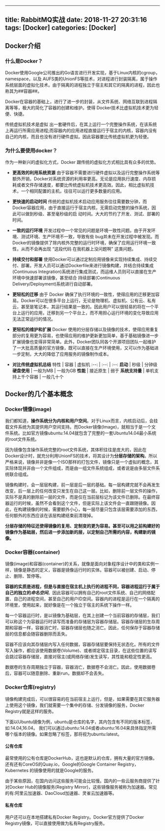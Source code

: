 
---
title: RabbitMQ实战
date: 2018-11-27 20:31:16
tags: [Docker]
categories: [Docker]
---
## Docker介绍
### 什么是Docker？
Docker使用Google公司推出的Go语言进行开发实现，基于Linux内核的cgroup，namespace，以及 AUFS类的UnionFS等技术，对进程进行封装隔离，属于操作系统层面的虚拟化技术。由于隔离的进程独立于宿主和其它的隔离的进程，因此也称其为##容器##。

Docker在容器的基础上，进行了进一步的封装，从文件系统、网络互联到进程隔离等等，极大的简化了容器的创建和维护。使得 Docker技术比虚拟机技术更为轻便、快捷。

传统虚拟机技术是虚拟 出一套硬件后，在其上运行一个完整操作系统，在该系统上再运行所需应用进程;而容器内的应用进程直接运行于宿主的内核，容器内没有自己的内核，而且也没有进行硬件虚拟。因此容器要比传统虚拟机更为轻便。

### 为什么要使用docker？
作为一种新兴的虚拟化方式，Docker 跟传统的虚拟化方式相比具有众多的优势。

- **更高效的利用系统资源**
由于容器不需要进行硬件虚拟以及运行完整操作系统等额外开销，Docker对系统资源的利用率更高。无论是应用执行速度、内存损耗或者文件存储速度，都要比传统虚拟机技术更高效。因此，相比虚拟机技术，一个相同配置的主机，往往可以运行更多数量的应用。

- **更快速的启动时间**
传统的虚拟机技术启动应用服务往往需要数分钟，而Docker容器应用，由于直接运行于宿主内核，无需启动完整的操作系统，因此可以做到秒级、甚至毫秒级的启 动时间。大大的节约了开发、测试、部署的时间。

- **一致的运行环境**
开发过程中一个常见的问题是环境一致性问题。由于开发环境、测试环境、生产环境不一致，导致有些 bug并未在开发过程中被发现。而Docker的镜像提供了除内核外完整的运行时环境，确保了应用运行环境一致性，从而不会再出现 “这段代码 在我机器上没问题啊” 这类问题。

- **持续交付和部署**
使用Docker可以通过定制应用镜像来实现持续集成、持续交付、部署。开发人员可以通过Dockerfile来进行镜像构建，并结合持续集成(Continuous Integration)系统进行集成测试，而运维人员则可以直接在生产环境中快速部署该镜像，甚至结合 持续部署(Continuous Delivery/Deployment)系统进行自动部署。

- **更轻松的迁移**
由于 Docker 确保了执行环境的一致性，使得应用的迁移更加容易。Docker可以在很多平台上运行，无论是物理机、虚拟机、公有云、私有云，甚至是笔记本，其运行结果是一致的。因此用户可以很轻易的将在一个平台上运行的应用，迁移到另一个平台上，而不用担心运行环境的变化导致应用无法正常运行的情况。

- **更轻松的维护和扩展**
Docker 使用的分层存储以及镜像的技术，使得应用重复部分的复用更为容易，也使得应用的维护更新更加简单，基于基础镜像进一步扩展镜像也变得非常简单。此外，Docker团队同各个开源项目团队一起维护了一大批高质量的官方镜像，既可以直接在生产环境使用，又可以作为基础进一步定制，大大的降低了应用服务的镜像制作成本。

- **对比传统虚拟机总结**
特性 | 容器 | 虚拟机
:--: | :--: | :--:
**启动** | 秒级 | 分钟级
**硬盘使用** | 一般为MB | 一般为GB
**性能** | 接近原生 | 弱于
**系统支持量** | 单机支持上千个容器 | 一般几十个

## Docker的几个基本概念
### Docker镜像(image)
我们都知道，**操作系统分为内核和用户空间**。对于Linux而言，内核启动后，会挂载文件系统为其提供用户空间支持。而Docker镜像(Image)，就相当于是一个文件系统。比如官方镜像ubuntu:14.04就包含了完整的一套Ubuntu14.04最小系统的root文件系统。

因为镜像包含操作系统完整的root文件系统，其体积往往是庞大的，因此在Docker设计时，就充分利用UnionFS的技术，将其设计为**分层存储的架构**。所以严格来说，镜像并非是像一个ISO那样的打包文件，镜像只是一个虚拟的概念，其实际体现并非由一个文件组成，而是由一组文件系统组成，或者说是由多层文件系统联合组成。

镜像构建时，会一层层构建，前一层是后一层的基础。每一层构建完就不会再发生改变，后一层上的任何改变只发生在自己这一层。比如，删除前一层文件的操作，实际不是真的删除前一层的文件，而是仅在当前层标记为该文件已删除。在最终容器运行的时候，虽然不会看到这个文件，但是实际上该文件会一直跟随镜像。因此，在构建镜像的时候，需要额外小心，每一层尽量只包含该层需要添加的东西，任何额外的东西应该在该层构建结束前清理掉。

**分层存储的特征还使得镜像的复用、定制变的更为容易。甚至可以用之前构建好的镜像作为基础层，然后进一步添加新的层，以定制自己所需的内容，构建新的镜像。**


### Docker容器(container)
镜像(image)和容器(container)的关系，就像是面向对象程序设计中的类和实例一样，镜像是静态的定义，容器是镜像运行时的实体。容器可以被创建、启动、停止、删除、暂停等。

**容器的实质是进程，但是与直接在宿主机上执行的进程不同，容器进程运行于属于自己的独立的*命名空间***。因此容器可以拥有自己的root文件系统、自己的网络配置、自己的进程空间，甚至自己的用户ID空间。容器内的进程是运行在一个隔离的环境里，使用起来，就好像是在一个独立于宿主的系统下操作一样。

每一个容器运行时，是以镜像为基础层，在其上创建一个当前容器的存储层，我们可以称这个为容器运行时读写而准备的存储层为容器存储层。容器存储层的生存周期和容器一样，容器消亡时，容器存储层也随之消亡。因此，任何保存于容器存储层的信息都会随容器删除而丢失。

容器不应该向其存储层内写入任何数据，容器存储层要保持无状态化。所有的文件写入操作，都应该使用数据卷(Volume)、或者绑定宿主目录，在这些位置的读写会跳过容器存储层，直接对宿主(或网络存储)发生读写，其性能和稳定性更高。

数据卷的生存周期独立于容器，容器消亡，数据卷不会消亡。因此，使用数据卷后，容器可以随意删除、重新run，数据却不会丢失。

### Docker仓库(registry)
镜像构建完成后，可以很容易的在当前宿主上运行，但是，如果需要在其它服务器上使用这个镜像，我们就需要一个集中的存储、分发镜像的服务，Docker Registry就是这样的服务。

下面以Ubuntu镜像为例，ubuntu是仓库的名字，其内包含有不同的版本标签，如:14.04,16.04。 我们可以通过ubuntu:14.04或者ubuntu:16.04来具体指定所需哪个版本的镜像。如果忽略了标签，那将视为ubuntu:latest。
#### 公有仓库
最常使用的公有仓库是DockerHub，这也是默认的仓库，拥有大量的官方镜像。还有还有CoreOS的Quay.io，Google的Google Container Registry，Kubernetes 的镜像使用的就是Google的服务。

由于某些原因，在国内访问这些服务可能会比较慢。国内的一些云服务商提供了针对Docker Hub的镜像服务(Registry Mirror)，这些镜像服务被称为加速器。常见的有:阿里云加速器、DaoCloud加速器、灵雀云加速器等。

#### 私有仓库
用户还可以在本地搭建私有Docker Registry。Docker官方提供了Docker Registry镜像，可以直接使用做为私有Registry服务。